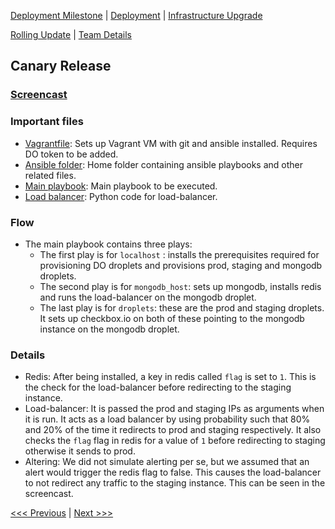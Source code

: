 [Deployment Milestone](../README.md) | [Deployment](/deployment/deployment.md) | [Infrastructure Upgrade](/infrastructure-upgrade/infra-upgrade.md)

[Rolling Update](/rolling-update/rol-update.md) | [Team Details](../Team.md)

Canary Release
----------------------------------

### [Screencast](https://youtu.be/8o2SPzzmVuQ)

### Important files
- [Vagrantfile](https://github.ncsu.edu/sjha5/Deployment/blob/master/canary-release/Vagrantfile): Sets up Vagrant VM with git and ansible installed. Requires DO token to be added.
- [Ansible folder](https://github.ncsu.edu/sjha5/Deployment/blob/master/canary-release/ansible): Home folder containing ansible playbooks and other related files.
- [Main playbook](https://github.ncsu.edu/sjha5/Deployment/blob/master/canary-release/ansible/main.yml): Main playbook to be executed.
- [Load balancer](https://github.ncsu.edu/sjha5/Deployment/blob/master/canary-release/ansible/roles/load-balancer/files/lb.py): Python code for load-balancer.

### Flow
- The main playbook contains three plays:
  - The first play is for `localhost` : installs the prerequisites required for provisioning DO droplets and provisions prod, staging and mongodb droplets.
  - The second play is for `mongodb_host`: sets up mongodb, installs redis and runs the load-balancer on the mongodb droplet.
  - The last play is for `droplets`: these are the prod and staging droplets. It sets up checkbox.io on both of these pointing to the mongodb instance on the mongodb droplet.

### Details
- Redis: After being installed, a key in redis called `flag` is set to `1`. This is the check for the load-balancer before redirecting to the staging instance.
- Load-balancer: It is passed the prod and staging IPs as arguments when it is run. It acts as a load balancer by using probability such that 80% and 20% of the time it redirects to prod and staging respectively. It also checks the `flag` flag in redis for a value of `1` before redirecting to staging otherwise it sends to prod.
- Altering: We did not simulate alerting per se, but we assumed that an alert would trigger the redis flag to false. This causes the load-balancer to not redirect any traffic to the staging instance. This can be seen in the screencast.

[<<< Previous](/infrastructure-upgrade/infra-upgrade.md) | [Next >>>](/rolling-update/rol-update.md)